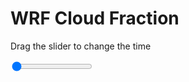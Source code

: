 <h1>WRF  Cloud Fraction </h1>
<p>Drag the slider to change the time</p>

<div class="slidecontainer">
<input oninput='setImage(this)' class="slider" type="range" min="0" max="37" value="0" step="1" />
<img id='img'/>
</div>

<script>
var img = document.getElementById('img');
var img_array = ['/assets/images/wrf/cf_wrfout_d01_2020-06-30_12:00:00.png',
'/assets/images/wrf/cf_wrfout_d01_2020-06-30_13:00:00.png',
'/assets/images/wrf/cf_wrfout_d01_2020-06-30_14:00:00.png',
'/assets/images/wrf/cf_wrfout_d01_2020-06-30_15:00:00.png',
'/assets/images/wrf/cf_wrfout_d01_2020-06-30_16:00:00.png',
'/assets/images/wrf/cf_wrfout_d01_2020-06-30_17:00:00.png',
'/assets/images/wrf/cf_wrfout_d01_2020-06-30_18:00:00.png',
'/assets/images/wrf/cf_wrfout_d01_2020-06-30_19:00:00.png',
'/assets/images/wrf/cf_wrfout_d01_2020-06-30_20:00:00.png',
'/assets/images/wrf/cf_wrfout_d01_2020-06-30_21:00:00.png',
'/assets/images/wrf/cf_wrfout_d01_2020-06-30_22:00:00.png',
'/assets/images/wrf/cf_wrfout_d01_2020-06-30_23:00:00.png',
'/assets/images/wrf/cf_wrfout_d01_2020-07-01_00:00:00.png',
'/assets/images/wrf/cf_wrfout_d01_2020-07-01_01:00:00.png',
'/assets/images/wrf/cf_wrfout_d01_2020-07-01_02:00:00.png',
'/assets/images/wrf/cf_wrfout_d01_2020-07-01_03:00:00.png',
'/assets/images/wrf/cf_wrfout_d01_2020-07-01_04:00:00.png',
'/assets/images/wrf/cf_wrfout_d01_2020-07-01_05:00:00.png',
'/assets/images/wrf/cf_wrfout_d01_2020-07-01_06:00:00.png',
'/assets/images/wrf/cf_wrfout_d01_2020-07-01_07:00:00.png',
'/assets/images/wrf/cf_wrfout_d01_2020-07-01_08:00:00.png',
'/assets/images/wrf/cf_wrfout_d01_2020-07-01_09:00:00.png',
'/assets/images/wrf/cf_wrfout_d01_2020-07-01_10:00:00.png',
'/assets/images/wrf/cf_wrfout_d01_2020-07-01_11:00:00.png',
'/assets/images/wrf/cf_wrfout_d01_2020-07-01_12:00:00.png',
'/assets/images/wrf/cf_wrfout_d01_2020-07-01_13:00:00.png',
'/assets/images/wrf/cf_wrfout_d01_2020-07-01_14:00:00.png',
'/assets/images/wrf/cf_wrfout_d01_2020-07-01_15:00:00.png',
'/assets/images/wrf/cf_wrfout_d01_2020-07-01_16:00:00.png',
'/assets/images/wrf/cf_wrfout_d01_2020-07-01_17:00:00.png',
'/assets/images/wrf/cf_wrfout_d01_2020-07-01_18:00:00.png',
'/assets/images/wrf/cf_wrfout_d01_2020-07-01_19:00:00.png',
'/assets/images/wrf/cf_wrfout_d01_2020-07-01_20:00:00.png',
'/assets/images/wrf/cf_wrfout_d01_2020-07-01_21:00:00.png',
'/assets/images/wrf/cf_wrfout_d01_2020-07-01_22:00:00.png',
'/assets/images/wrf/cf_wrfout_d01_2020-07-01_23:00:00.png',
'/assets/images/wrf/cf_wrfout_d01_2020-07-02_00:00:00.png',];
function setImage(obj)
{
        var value = obj.value;
        img.src = img_array[value];

}
</script>
